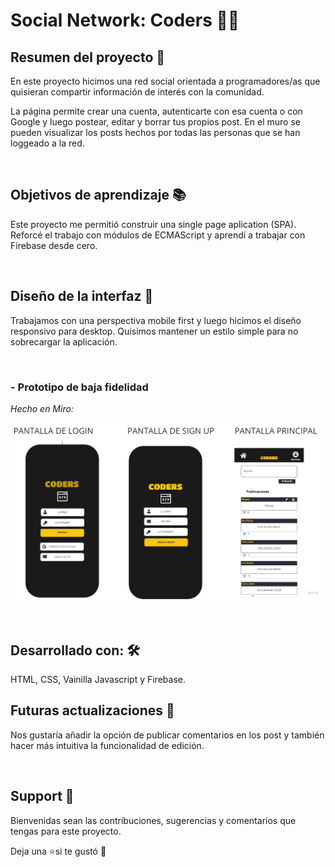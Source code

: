 # Social Network: Coders 👩‍💻

## Resumen del proyecto 📌

En este proyecto hicimos una red social orientada a programadores/as que quisieran compartir información de interés con la comunidad. 

La página permite crear una cuenta, autenticarte con esa cuenta o con Google y luego postear, editar y borrar tus propios post. En el muro se pueden visualizar los posts hechos por todas las personas que se han loggeado a la red.

<br />

## Objetivos de aprendizaje 📚

Este proyecto me permitió construir una single page aplication (SPA). Reforcé el trabajo con módulos de ECMAScript y aprendí a trabajar con Firebase desde cero.

<br />


## Diseño de la interfaz 	📱

Trabajamos con una perspectiva mobile first y luego hicimos el diseño responsivo para desktop. Quisimos mantener un estilo simple para no sobrecargar la aplicación.

<br />

### - Prototipo de baja fidelidad  

*Hecho en Miro:*

![prototipo de alta fidelidad en miro](src/images/coders-prototipo.jpg "prototipo de alta fidelidad en miro")

<br />

## Desarrollado con: 	🛠️ 
HTML, CSS, Vainilla Javascript y Firebase.
<br />

## Futuras actualizaciones 🎯
Nos gustaría añadir la opción de publicar comentarios en los post y también hacer más intuitiva la funcionalidad de edición.

<br />

##  Support 🤝
Bienvenidas sean las contribuciones, sugerencias y comentarios que tengas para este proyecto.

Deja una ⭐️si te gustó 💜
